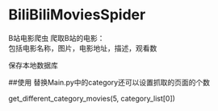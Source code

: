 # BiliBiliMoviesSpider
B站电影爬虫
爬取B站的电影：<br>  包括电影名称，图片，电影地址，描述，观看数

保存本地数据库

##使用
 替换Main.py中的category还可以设置抓取的页面的个数

 get_different_category_movies(5, category_list[0])
